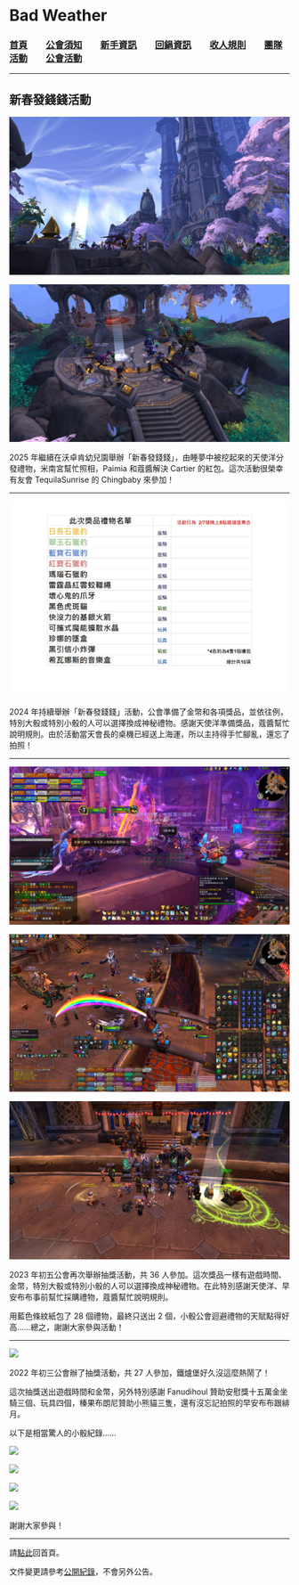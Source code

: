 # Bad Weather
### [首頁](index.html)　　[公會須知](guidelines.html)　　[新手資訊](newbies.html)　　[回鍋資訊](oldfriends.html)　　[收人規則](recruitment.html)　　[團隊活動](raid.html)　　[公會活動](activities.html)

---

## 新春發錢錢活動

![](img_act_2025-02-01-00.jpg)

![](img_act_2025-02-01-01.jpg)

2025 年繼續在沃卓肯幼兒園舉辦「新春發錢錢」，由睡夢中被挖起來的天使洋分發禮物，米南宮幫忙照相，Paimia 和蔻醬解決 Cartier 的紅包。這次活動很榮幸有友會 TequilaSunrise 的 Chingbaby 來參加！

---

![](img_act_2024-02-07-00.jpg)

2024 年持續舉辦「新春發錢錢」活動，公會準備了金幣和各項獎品，並依往例，特別大骰或特別小骰的人可以選擇換成神秘禮物。感謝天使洋準備獎品，蔻醬幫忙說明規則。由於活動當天會長的桌機已經送上海運，所以主持得手忙腳亂，還忘了拍照！

---

![](img_act_2023-01-27-00.jpg)

![](img_act_2023-01-27-01.jpg)

![](img_act_2023-01-27-02.jpg)

2023 年初五公會再次舉辦抽獎活動，共 36 人參加。這次獎品一樣有遊戲時間、金幣，特別大骰或特別小骰的人可以選擇換成神秘禮物。在此特別感謝天使洋、早安布布事前幫忙採購禮物，蔻醬幫忙說明規則。

用藍色條紋紙包了 28 個禮物，最終只送出 2 個，小骰公會迴避禮物的天賦點得好高……總之，謝謝大家參與活動！

---

![](img_act_2022-02-03-00.jpg)

2022 年初三公會辦了抽獎活動，共 27 人參加，鐵爐堡好久沒這麼熱鬧了！

這次抽獎送出遊戲時間和金幣，另外特別感謝 Fanudihoul 贊助安慰獎十五萬金坐騎三個、玩具四個，榛果布朗尼贊助小熊貓三隻，還有沒忘記拍照的早安布布跟緋月。

以下是相當驚人的小骰紀錄……

![](img_act_2022-02-03-01.jpg)

![](img_act_2022-02-03-02.jpg)

![](img_act_2022-02-03-03.jpg)

![](img_act_2022-02-03-04.jpg)

謝謝大家參與！

--- 

請[點此](index.html)回首頁。

文件變更請參考[公開紀錄](https://github.com/dalechou/badweather.tw/commits/master/lunar.md)，不會另外公告。